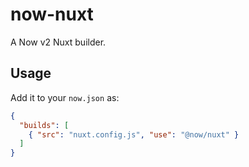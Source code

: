 # now-nuxt

A Now v2 Nuxt builder.

## Usage

Add it to your `now.json` as:

```json
{
  "builds": [
    { "src": "nuxt.config.js", "use": "@now/nuxt" }
  ]
}
```